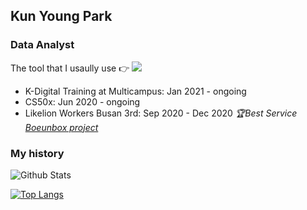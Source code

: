 ## Kun Young Park

### Data Analyst 

The tool that I usaully use 👉 <img src="https://img.shields.io/badge/Python-3776AB?style=for-the-badge&logo=python&logoColor=white" /> 
- K-Digital Training at Multicampus: Jan 2021 - ongoing
- CS50x: Jun 2020 - ongoing
- Likelion Workers Busan 3rd: Sep 2020 - Dec 2020 *🏆Best Service <a href="https://github.com/boeunbox/bbteam">Boeunbox project</a>*


### My history

![Github Stats](https://github-readme-stats.vercel.app/api?username=ceroopark&show_icons=true)

[![Top Langs](https://github-readme-stats.vercel.app/api/top-langs/?username=ceroopark)](https://github.com/anuraghazra/github-readme-stats)


